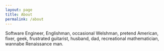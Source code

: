 ```yaml
---
layout: page
title: About
permalink: /about
---
```


Software Engineer, Englishman, occasional Welshman, pretend American, fixer, geek, frustrated guitarist, husband, dad,
recreational mathematician, wannabe Renaissance man.
